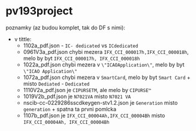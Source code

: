 # pv193project

poznamky (az budou komplet, tak do DF s nimi):
- v tittle:
  - 1102a_pdf.json - `IC- dedicated` vs `ICdedicated`
  - 0961V3a_pdf.json chybi mezera `IFX_CCI_000017h,IFX_CCI_000018h`, melo by byt `IFX_CCI_000017h, IFX_CCI_000018h`
  - 1022a_pdf.json chybi mezera v  `\"ICAOApplication\"`, melo by byt  `\"ICAO Application\"`
  - 1072a_pdf.json chybi mezera v `SmartCard`, melo by byt `Smart Card` + misto `Dediated` - `Dedicated`
  - 1110V2a_pdf.json je `CIPURSETM`, ale melo by `CIPURSE™`
  - 1019V2b_pdf.json je `N7021VA` misto `N7021 VA`
  - nscib-cc-0229286sscdkeygen-stv1.2.json je `Generation` misto `generation` + spatna ta prvni pomlcka
  - 1107b_pdf.json je  `IFX_CCI_00004Ah,IFX_CCI_00004Bh` misto `IFX_CCI_00004Ah, IFX_CCI_00004Bh`


  
